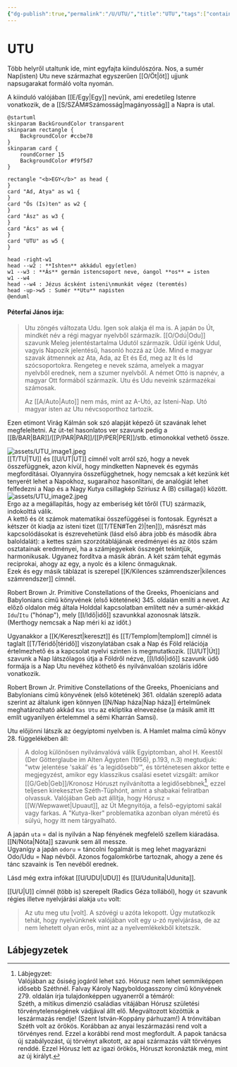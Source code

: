 ```yaml
---
{"dg-publish":true,"permalink":"/U/UTU/","title":"UTU","tags":["containstransclusions"],"created":"2024-11-23T05:02","updated":"2025-08-19T01:06"}
---
```



# UTU

Több helyről utaltunk ide, mint egyfajta kiindulószóra. Nos, a sumér Nap(isten) Utu neve származhat egyszerűen [[O/Öt\|öt]] ujjunk napsugarakat formáló volta nyomán.  

A kiinduló valójában [[E/Egy\|Egy]] nevünk, ami eredetileg Istenre vonatkozik, de a [[S/SZÁM#Számosság\|magányosság]] a Napra is utal.  
```plantuml-svg
@startuml
skinparam BackGroundColor transparent
skinparam rectangle {
    BackgroundColor #ccbe78
}
skinparam card {
    roundCorner 15
    BackgroundColor #f9f5d7
}

rectangle "<b>EGY</b>" as head {
}
card "Ad, Atya" as w1 {
}
card "Ős (Is)ten" as w2 {
}
card "Ász" as w3 {
}
card "Ács" as w4 {
}
card "UTU" as w5 {
}

head -right-w1
head --w2 : **Ishten** akkádul egy(etlen)
w1 --w3 : **Ás** germán istencsoport neve, óangol **os** = isten
w1 --w4
head --w4 : Jézus ácsként isteni\nmunkát végez (teremtés)
head -up->w5 : Sumér **Utu** napisten
@enduml
```

#### Péterfai János írja:

> Utu zöngés változata Udu. Igen sok alakja él ma is. A japán `Do` Út, mindkét név a régi magyar nyelvből származik. [[O/Odú\|Odu]] szavunk Meleg jelentéstartalma Udutól származik. Üdül igénk Udul, vagyis Napozik jelentésű, hasonló hozzá az Üde. Mind e magyar szavak átmennek az Ata, Ada, az Et és Ed, meg az It és Id szócsoportokra. Rengeteg e nevek száma, amelyek a magyar nyelvből erednek, nem a szumer nyelvből. A német Ottó is napnév, a magyar Ott formából származik. Utu és Udu neveink származékai számosak.  
>
> Az [[A/Auto\|Auto]] nem más, mint az A-Utó, az Isteni-Nap. Utó magyar isten az Utu névcsoporthoz tartozik.  

Ezen etimont Virág Kálmán sok szó alapját képező üt szavának lehet megfeleltetni. Az üt-tel hasonlatos ver szavunk pedig a [[B/BAR\|BAR]]/[[P/PAR\|PAR]]/[[P/PER\|PER]]/stb. etimonokkal vethető össze.  

![assets/UTU_image1.jpeg](/img/user/U/assets/UTU_image1.jpeg)  
[[T/TU\|TU]] és [[U/UT\|UT]] címnél volt arról szó, hogy a nevek összefüggnek, azon kívül, hogy mindketten Napnevek és egymás megfordításai. Olyannyira összefügghetnek, hogy nemcsak a két kezünk két tenyerét lehet a Napokhoz, sugaraihoz hasonlítani, de analógiát lehet felfedezni a Nap és a Nagy Kutya csillagkép Szíriusz A (B) csillaga(i) között.  
![assets/UTU_image2.jpeg](/img/user/U/assets/UTU_image2.jpeg)  
Ergo az a megállapítás, hogy az emberiség két tőről (TU) származik, indokolttá válik.  
A kettő és öt számok matematikai összefüggései is fontosak. Egyrészt a kétszer öt kiadja az isteni tizet ([[T/TEN#Ten 2)\|ten]]), másrészt más kapcsolódásokat is észrevehetünk (lásd első ábra jobb és második ábra baloldalát): a kettes szám szorzótáblájának eredményei és az ötös szám osztatainak eredményei, ha a számjegyekek összegét tekintjük, harmonikusak. Ugyanez fordítva a másik ábrán. A két szám tehát egymás reciprokai, ahogy az egy, a nyolc és a kilenc önmaguknak.  
Ezek és egy másik táblázat is szerepel [[K/Kilences számrendszer\|kilences számrendszer]] címnél.  

Robert Brown Jr. Primitive Constellations of the Greeks, Phoenicians and Babylonians című könyvének (első kötetének) 345. oldalán említi a nevet. Az előző oldalon még általa Holddal kapcsolatban említett név a sumér-akkád `Idu`/`Itu` ("hónap"), mely [[I/Idő\|idő]] szavunkkal azonosnak látszik. (Merthogy nemcsak a Nap méri ki az időt.)  

Ugyanakkor a [[K/Kereszt\|kereszt]] és [[T/Templom\|templom]] címnél is taglalt [[T/Téridő\|téridő]] viszonylatában csak a Nap és Föld relációja értelmezhető és a kapcsolat nyelvi szinten is megmutatkozik. [[U/UT\|Út]] szavunk a Nap látszólagos útja a Földről nézve, [[I/Idő\|idő]] szavunk üdő formája is a Nap Utu nevéhez köthető és nyilvánvalóan szoláris időre vonatkozik.  

Robert Brown Jr. Primitive Constellations of the Greeks, Phoenicians and Babylonians című könyvének (első kötetének) 361. oldalán szereplő adata szerint az általunk igen könnyen [[N/Nap háza\|Nap háza]] értelműnek meghatározható akkád `Kas Utu` az ekliptika elnevezése (a másik amit itt említ ugyanilyen értelemmel a sémi Kharrán Samsi).  

Utu előjönni látszik az óegyiptomi nyelvben is. A Hamlet malma című könyv 28. függelékében áll:  
> A dolog különösen nyilvánvalóvá válik Egyiptomban, ahol H. Keestől (Der Götterglaube im Alten Ägypten (1956), p.193, n.3) megtudjuk: "wtw jelentése 'sakál' és 'a legidősebb'", és történetesen akkor tette e megjegyzést, amikor egy klasszikus csalási esetet vizsgált: amikor [[G/Geb\|Geb]]/Kronosz Hóruszt nyilvánította a legidősebbnek[^1], ezzel teljesen kirekesztve Széth-Tüphónt, amint a shabakai feliratban olvassuk. Valójában Geb azt állítja, hogy Hórusz = [[W/Wepwawet\|Upuaut]], az Út Megnyitója, a felső-egyiptomi sakál vagy farkas. A "Kutya-Iker" problematika azonban olyan méretű és súlyú, hogy itt nem tárgyalható.  

A japán `uta` = dal is nyilván a Nap fényének megfelelő szellem kiáradása. [[N/Nóta\|Nóta]] szavunk sem áll messze.  
Ugyanígy a japán `odoru` = táncolni fogalmát is meg lehet magyarázni Odo/Udu = Nap névből. Azonos fogalomkörbe tartoznak, ahogy a zene és tánc szavaink is Ten nevéből erednek.  

Lásd még extra infókat [[U/UDU\|UDU]] és [[U/Udunita\|Udunita]].  

[[U/U\|U]] címnél (több is) szerepelt (Radics Géza tollából), hogy `út` szavunk régies illetve nyelvjárási alakja `utu` volt:  
> Az utu meg utu \[volt\]. A szóvégi u azóta lekopott. Úgy mutatkozik tehát, hogy nyelvünknek valójában volt egy u-zó nyelvjárása, de az nem lehetett olyan erős, mint az a nyelvemlékekből kitetszik.  

## Lábjegyzetek

[^1]: Lábjegyzet:  
Valójában az ősiség jogáról lehet szó. Hórusz nem lehet semmiképpen idősebb Széthnél. Falvay Károly Nagyboldogasszony című könyvének 279. oldalán írja tulajdonképpen ugyanerről a témáról:  
Széth, a mitikus dimenzió családias vitájában Hórusz születési törvénytelenségének vádjával állt elő. Megváltozott közöttük a leszármazás rendje! (Szent István-Koppány párhuzam!) A trónvitában Széth volt az örökös. Korábban az anyai leszármazási rend volt a törvényes rend. Ezzel a korábbi rend most megfordult. A papok tanácsa új szabályozást, új törvényt alkotott, az apai származás vált törvényes renddé. Ezzel Hórusz lett az igazi örökös, Hóruszt koronázták meg, mint az új királyt.  